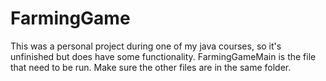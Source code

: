 # FarmingGame

This was a personal project during one of my java courses, so it's unfinished but does have some functionality.
FarmingGameMain is the file that need to be run. Make sure the other files are in the same folder.
